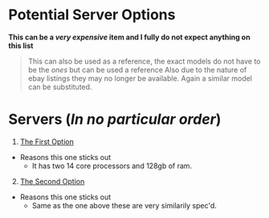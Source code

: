 # Potential Server Options
**This can be a *very expensive* item and I fully do not expect anything on this list**
>This can also be used as a reference, the exact models do not have to be the *ones* but can be used a reference
>Also due to the nature of ebay listings they may no longer be available. Again a similar model can be substituted.


# Servers (*In no particular order*)
1. [The First Option](https://www.ebay.com/itm/133560971904?hash=item1f18dab280%3Ag%3AG9IAAOSwogRgv0%7Ef&amdata=enc%3AAQAIAAAAwBHbxlILkHq1UWSsN%2Bkaw07qRzs88dQolMMaJK389G7mSgBSfSIQk5WaFzAVN6hiR%2FshtWt8A1ayXYekYRSzHjKMbxtPMQFHekAbTbCFcrVicDbgM0SToxhU%2BfwmNTeoZ4QfXm9fcFaHwimCDxYI0j8XoROWpdmRFB24EqRq4jCtdHDW%2BoKQSVVpbGKTccLNMytWG2SrG8SL5pV0NTmrk7XQy2CHxR1Fq5O8UHIUR2ENQDYFtjh%2BwaPnkMzynE6LIw%3D%3D%7Ctkp%3ABk9SR5j6yYWDYw&LH_BIN=1&LH_ItemCondition=3000)
- Reasons this one sticks out
    - It has two 14 core processors and 128gb of ram. 
2. [The Second Option](https://www.ebay.com/itm/296016532960?hash=item44ebf5d5e0%3Ag%3An50AAOSwkWNkFNsq&amdata=enc%3AAQAIAAAA4NIDpJs8kB3xyRF51vn4CUGjHkTJpf0pN%2BFori2IWkxsU7mtwiF6MrjoE7snLITpXFm7X9QkSVn6KniJI1ZTAQvExYR2nQVveTg2K8MKBy1OSehFEtifEGChG3tYRRCxtb%2FfGNbg4%2FrRX0ObsDCfOjD%2FGyZl9IxYg52yXKh7jMwDmIAVEjGH%2FPFlYA8OJaM4yWAvyX7HoR7q%2F5%2FZ0mnY6L9jFm6WdL3g3qu%2FHJq5W%2FckmOlLazo6O2JKHLASf9H97GBGteP7f1yeePCBsTFoSbjiSkZOD2ednfcLjySpLwVE%7Ctkp%3ABFBMlsuvhYNj&LH_ItemCondition=3000)
- Reasons this one sticks out
    - Same as the one above these are very similarily spec'd.
     


